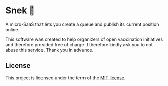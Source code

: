 # Snek 🐍

A micro-SaaS that lets you create a queue and publish its current position online.

This software was created to help organizers of open vaccination initiatives and therefore provided free of charge. I therefore kindly ask you to not abuse this service. Thank you in advance.

## License

This project is licensed under the term of the [MIT license][file-license].

[file-license]: ./LICENSE.md
